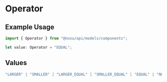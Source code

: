 # Operator

## Example Usage

```typescript
import { Operator } from "@novu/api/models/components";

let value: Operator = "EQUAL";
```

## Values

```typescript
"LARGER" | "SMALLER" | "LARGER_EQUAL" | "SMALLER_EQUAL" | "EQUAL" | "NOT_EQUAL" | "ALL_IN" | "ANY_IN" | "NOT_IN" | "BETWEEN" | "NOT_BETWEEN" | "LIKE" | "NOT_LIKE" | "IN"
```